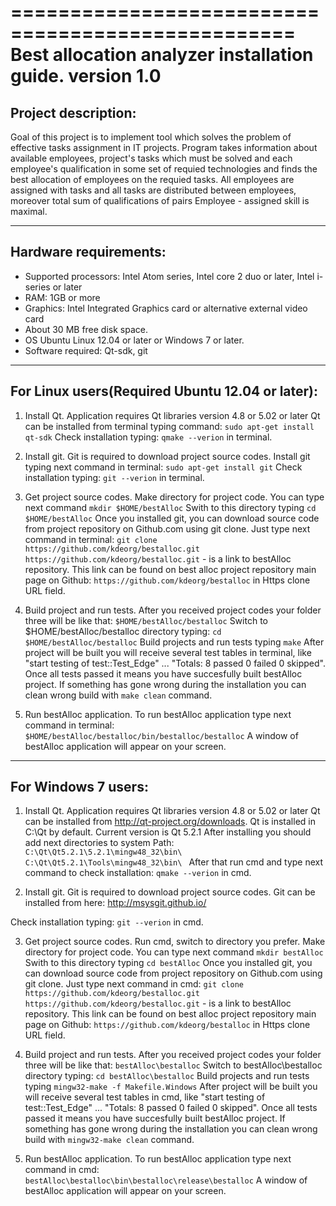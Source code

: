 ==================================================
Best allocation analyzer installation guide. version 1.0
==================================================
Project description:
--------------------------------------------------
 Goal of this project is to implement tool which solves the problem of effective tasks assignment in IT projects. Program takes information about available employees, project's tasks which must be solved and each employee's qualification in some set of requied technologies and finds the best allocation of employees on the requied tasks. All employees are assigned with tasks and all tasks are distributed between employees, moreover total sum of qualifications of pairs Employee - assigned skill is maximal.

--------------------------------------------------
Hardware requirements:
--------------------------------------------------
- Supported processors: Intel Atom series, Intel core 2 duo or later, Intel i-series or later
- RAM: 1GB or more
- Graphics: Intel Integrated Graphics card or alternative external video card
- About 30 MB free disk space.
- OS Ubuntu Linux 12.04 or later or Windows 7 or later.
- Software required: Qt-sdk, git

--------------------------------------------------
For Linux users(Required Ubuntu 12.04 or later):
--------------------------------------------------
1. Install Qt.
Application requires Qt libraries version 4.8 or 5.02 or later
Qt can be installed from terminal typing command:
	`sudo apt-get install qt-sdk`
Check installation typing:
	`qmake --verion`
in terminal. 

2. Install git.
Git is required to download project source codes.
Install git typing next command in terminal:
	`sudo apt-get install git`
Check installation typing:
	`git --verion`
in terminal. 

3. Get project source codes.
Make directory for project code. You can type next command
	`mkdir $HOME/bestAlloc`
Swith to this directory typing
	`cd $HOME/bestAlloc`
Once you installed git, you can download source code from project repository on Github.com using git clone. Just type next command in terminal:
	`git clone https://github.com/kdeorg/bestalloc.git`
`https://github.com/kdeorg/bestalloc.git` - is a link to bestAlloc repository. This link can be found on best alloc project repository main page on Github: `https://github.com/kdeorg/bestalloc` in Https clone URL field.

4. Build project and run tests.
After you received project codes your folder three will be like that:
`$HOME/bestAlloc/bestalloc`
Switch to $HOME/bestAlloc/bestalloc directory typing:
	`cd $HOME/bestAlloc/bestalloc`
Build projects and run tests typing
	`make`
After project will be built you will receive several test tables in terminal, like "start testing of test::Test_Edge" ... "Totals: 8 passed 0 failed 0 skipped". Once all tests passed it means you have succesfully built bestAlloc project. If something has gone wrong during the installation you can clean wrong build with `make clean` command.

5. Run bestAlloc application.
To run bestAlloc application type next command in terminal:
	`$HOME/bestAlloc/bestalloc/bin/bestalloc/bestalloc`
A window of bestAlloc application will appear on your screen. 

--------------------------------------------------
For Windows 7 users: 
--------------------------------------------------
1. Install Qt.
Application requires Qt libraries version 4.8 or 5.02 or later
Qt can be installed from http://qt-project.org/downloads.
Qt is installed in C:\Qt by default. Current version is Qt 5.2.1
After installing you should add next directories to system Path:
	`C:\Qt\Qt5.2.1\5.2.1\mingw48_32\bin\ `
	`C:\Qt\Qt5.2.1\Tools\mingw48_32\bin\ `
After that run cmd and type next command to check installation:
	`qmake --verion`
in cmd. 

2. Install git.
Git is required to download project source codes.
Git can be installed from here: http://msysgit.github.io/

Check installation typing:
	`git --verion`
in cmd. 

3. Get project source codes.
Run cmd, switch to directory you prefer.
Make directory for project code. You can type next command
	`mkdir bestAlloc`
Swith to this directory typing
	`cd bestAlloc`
Once you installed git, you can download source code from project repository on Github.com using git clone. Just type next command in cmd:
	`git clone https://github.com/kdeorg/bestalloc.git`
`https://github.com/kdeorg/bestalloc.git` - is a link to bestAlloc repository. This link can be found on best alloc project repository main page on Github: `https://github.com/kdeorg/bestalloc` in Https clone URL field.

4. Build project and run tests.
After you received project codes your folder three will be like that:
`bestAlloc\bestalloc`
Switch to bestAlloc\bestalloc directory typing:
	`cd bestAlloc\bestalloc`
Build projects and run tests typing
	`mingw32-make -f Makefile.Windows`
After project will be built you will receive several test tables in cmd, like "start testing of test::Test_Edge" ... "Totals: 8 passed 0 failed 0 skipped". Once all tests passed it means you have succesfully built bestAlloc project. If something has gone wrong during the installation you can clean wrong build with `mingw32-make clean` command.

5. Run bestAlloc application.
To run bestAlloc application type next command in cmd:
	`bestAlloc\bestalloc\bin\bestalloc\release\bestalloc`
A window of bestAlloc application will appear on your screen. 
